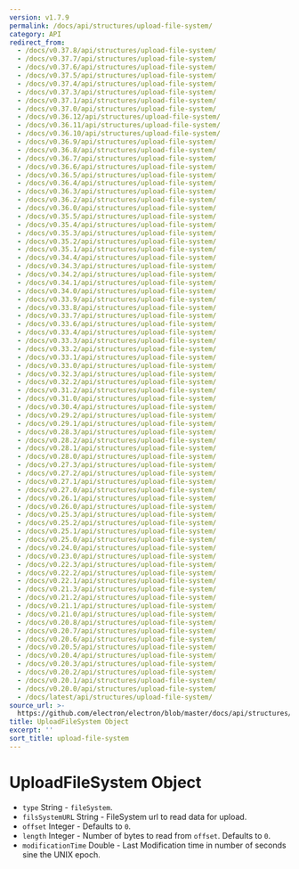 ```yaml
---
version: v1.7.9
permalink: /docs/api/structures/upload-file-system/
category: API
redirect_from:
  - /docs/v0.37.8/api/structures/upload-file-system/
  - /docs/v0.37.7/api/structures/upload-file-system/
  - /docs/v0.37.6/api/structures/upload-file-system/
  - /docs/v0.37.5/api/structures/upload-file-system/
  - /docs/v0.37.4/api/structures/upload-file-system/
  - /docs/v0.37.3/api/structures/upload-file-system/
  - /docs/v0.37.1/api/structures/upload-file-system/
  - /docs/v0.37.0/api/structures/upload-file-system/
  - /docs/v0.36.12/api/structures/upload-file-system/
  - /docs/v0.36.11/api/structures/upload-file-system/
  - /docs/v0.36.10/api/structures/upload-file-system/
  - /docs/v0.36.9/api/structures/upload-file-system/
  - /docs/v0.36.8/api/structures/upload-file-system/
  - /docs/v0.36.7/api/structures/upload-file-system/
  - /docs/v0.36.6/api/structures/upload-file-system/
  - /docs/v0.36.5/api/structures/upload-file-system/
  - /docs/v0.36.4/api/structures/upload-file-system/
  - /docs/v0.36.3/api/structures/upload-file-system/
  - /docs/v0.36.2/api/structures/upload-file-system/
  - /docs/v0.36.0/api/structures/upload-file-system/
  - /docs/v0.35.5/api/structures/upload-file-system/
  - /docs/v0.35.4/api/structures/upload-file-system/
  - /docs/v0.35.3/api/structures/upload-file-system/
  - /docs/v0.35.2/api/structures/upload-file-system/
  - /docs/v0.35.1/api/structures/upload-file-system/
  - /docs/v0.34.4/api/structures/upload-file-system/
  - /docs/v0.34.3/api/structures/upload-file-system/
  - /docs/v0.34.2/api/structures/upload-file-system/
  - /docs/v0.34.1/api/structures/upload-file-system/
  - /docs/v0.34.0/api/structures/upload-file-system/
  - /docs/v0.33.9/api/structures/upload-file-system/
  - /docs/v0.33.8/api/structures/upload-file-system/
  - /docs/v0.33.7/api/structures/upload-file-system/
  - /docs/v0.33.6/api/structures/upload-file-system/
  - /docs/v0.33.4/api/structures/upload-file-system/
  - /docs/v0.33.3/api/structures/upload-file-system/
  - /docs/v0.33.2/api/structures/upload-file-system/
  - /docs/v0.33.1/api/structures/upload-file-system/
  - /docs/v0.33.0/api/structures/upload-file-system/
  - /docs/v0.32.3/api/structures/upload-file-system/
  - /docs/v0.32.2/api/structures/upload-file-system/
  - /docs/v0.31.2/api/structures/upload-file-system/
  - /docs/v0.31.0/api/structures/upload-file-system/
  - /docs/v0.30.4/api/structures/upload-file-system/
  - /docs/v0.29.2/api/structures/upload-file-system/
  - /docs/v0.29.1/api/structures/upload-file-system/
  - /docs/v0.28.3/api/structures/upload-file-system/
  - /docs/v0.28.2/api/structures/upload-file-system/
  - /docs/v0.28.1/api/structures/upload-file-system/
  - /docs/v0.28.0/api/structures/upload-file-system/
  - /docs/v0.27.3/api/structures/upload-file-system/
  - /docs/v0.27.2/api/structures/upload-file-system/
  - /docs/v0.27.1/api/structures/upload-file-system/
  - /docs/v0.27.0/api/structures/upload-file-system/
  - /docs/v0.26.1/api/structures/upload-file-system/
  - /docs/v0.26.0/api/structures/upload-file-system/
  - /docs/v0.25.3/api/structures/upload-file-system/
  - /docs/v0.25.2/api/structures/upload-file-system/
  - /docs/v0.25.1/api/structures/upload-file-system/
  - /docs/v0.25.0/api/structures/upload-file-system/
  - /docs/v0.24.0/api/structures/upload-file-system/
  - /docs/v0.23.0/api/structures/upload-file-system/
  - /docs/v0.22.3/api/structures/upload-file-system/
  - /docs/v0.22.2/api/structures/upload-file-system/
  - /docs/v0.22.1/api/structures/upload-file-system/
  - /docs/v0.21.3/api/structures/upload-file-system/
  - /docs/v0.21.2/api/structures/upload-file-system/
  - /docs/v0.21.1/api/structures/upload-file-system/
  - /docs/v0.21.0/api/structures/upload-file-system/
  - /docs/v0.20.8/api/structures/upload-file-system/
  - /docs/v0.20.7/api/structures/upload-file-system/
  - /docs/v0.20.6/api/structures/upload-file-system/
  - /docs/v0.20.5/api/structures/upload-file-system/
  - /docs/v0.20.4/api/structures/upload-file-system/
  - /docs/v0.20.3/api/structures/upload-file-system/
  - /docs/v0.20.2/api/structures/upload-file-system/
  - /docs/v0.20.1/api/structures/upload-file-system/
  - /docs/v0.20.0/api/structures/upload-file-system/
  - /docs/latest/api/structures/upload-file-system/
source_url: >-
  https://github.com/electron/electron/blob/master/docs/api/structures/upload-file-system.md
title: UploadFileSystem Object
excerpt: ''
sort_title: upload-file-system
---
```




<!--


                                      ::::
                                    :o+//+o:
                                    +o    oo-
                                    :o+//oo/+o/
                                      -::-   -oo:
                                               /s/
                      -::::::::-                :s/  :::--
                  :+oo+////////+:        -:/+oo/ :s:-///++oo+:
                /o+:                -/+oo+/:-     +o-      -:+o:
               /s:              -:+o+/:           -o+         :s/
              -s/            -/oo/:                /s-         +s-
              -s/         -/oo/-                   -s/         /s-
               oo       :+o/-                       oo         oo
               -s/    :oo/                          /s-       /s-
                :s/ :oo:              -::-          /s-      /s:
                  -+o/               /ssss/         :s:    -+o-
                 :o+--               /ssss/         :s:   :o+-
                :s/  +o:              -::-          /s-   --
               -s/    :+o/-                         /s-
               oo       -+o+-                       oo
              -s/         -/oo/-                   -s/
             -+soo+:         -/oo/:                /s-      /oooo+-
             o+   :s:           -:+o+/:-          -o+      /s:  -oo
             oo:--/s:       ::      -:+oo+/:-     -/-      /s/--:o+
              :+++/-        :s:          -:/+ooo++//////++oo//+o+:
                             /s:                --::::::--
                              /s/              /s-
                               :oo:          :oo:
                                 /oo/-    -/oo/
                                   -/+oooo+/-





                   _______  _______  _______  _______  __
                  |       ||       ||       ||       ||  |
                  |  _____||_     _||   _   ||    _  ||  |
                  | |_____   |   |  |  | |  ||   |_| ||  |
                  |_____  |  |   |  |  |_|  ||    ___||__|
                   _____| |  |   |  |       ||   |     __
                  |_______|  |___|  |_______||___|    |__|


    This file is generated automatically, so it should not be edited.

    To make changes, head over to the electron/electron repository:

    https://github.com/electron/electron/blob/master/docs/api/structures/upload-file-system.md

    Thanks!

-->
# UploadFileSystem Object

*   `type` String - `fileSystem`.
*   `filsSystemURL` String - FileSystem url to read data for upload.
*   `offset` Integer - Defaults to `0`.
*   `length` Integer - Number of bytes to read from `offset`. Defaults to `0`.
*   `modificationTime` Double - Last Modification time in number of seconds sine the UNIX epoch.
